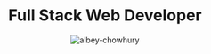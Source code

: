 <h1 align="center">Full Stack Web Developer</h1>
<p align="center"> <img src="https://komarev.com/ghpvc/?username=albey-chowhury&label=Profile%20views&color=0e75b6&style=flat" alt="albey-chowhury" /> </p>

